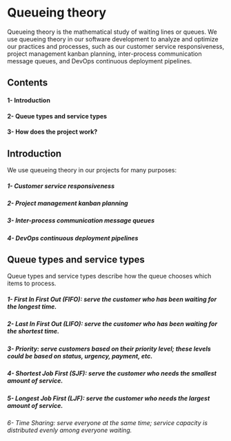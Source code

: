 # Queueing theory
Queueing theory is the mathematical study of waiting lines or queues.
We use queueing theory in our software development to analyze and optimize our practices and processes, such as our customer service responsiveness, project management kanban planning, inter-process communication message queues, and DevOps continuous deployment pipelines.
## Contents
<h4>1- Introduction</h4>
<h4>2- Queue types and service types</h4>
<h4>3- How does the project work?</h4>

## Introduction
We use queueing theory in our projects for many purposes:
<h5>1- Customer service responsiveness</h5>
<h5>2- Project management kanban planning</h5>
<h5>3- Inter-process communication message queues</h5>
<h5>4- DevOps continuous deployment pipelines</h5>

## Queue types and service types
Queue types and service types describe how the queue chooses which items to process.
<h5>1- First In First Out (FIFO): serve the customer who has been waiting for the longest time.</h5>
<h5>2- Last In First Out (LIFO): serve the customer who has been waiting for the shortest time.</h5>
<h5>3- Priority: serve customers based on their priority level; these levels could be based on status, urgency, payment, etc.</h5>
<h5>4- Shortest Job First (SJF): serve the customer who needs the smallest amount of service.</h5>
<h5>5- Longest Job First (LJF): serve the customer who needs the largest amount of service.</h5>
<h6>6- Time Sharing: serve everyone at the same time; service capacity is distributed evenly among everyone waiting.</h6>


